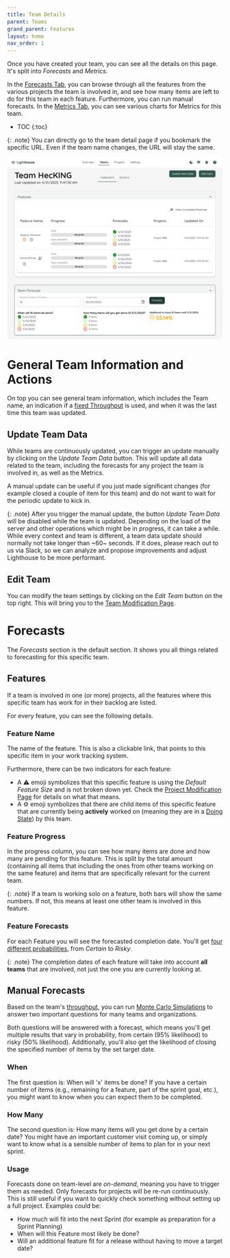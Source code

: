 ```yaml
---
title: Team Details
parent: Teams
grand_parent: Features
layout: home
nav_order: 1
---
```


Once you have created your team, you can see all the details on this page. It's split into *Forecasts* and *Metrics*.

In the [Forecasts Tab](#forecasts), you can browse through all the features from the various projects the team is involved in, and see how many items are left to do for this team in each feature. Furthermore, you can run manual forecasts.
In the [Metrics Tab](../metrics/metrics.html), you can see various charts for Metrics for this team.

- TOC
{:toc}

{: .note}
You can directly go to the team detail page if you bookmark the specific URL. Even if the team name changes, the URL will stay the same.

![Team Details](../../assets/features/teamdetail.png)

# General Team Information and Actions
On top you can see general team information, which includes the Team name, an indication if a [fixed Throughput](./edit.html#throughput-start-and-end-date) is used, and when it was the last time this team was updated.

## Update Team Data
While teams are continuously updated, you can trigger an update manually by clicking on the *Update Team Data* button. This will update all data related to the team, including the forecasts for any project the team is involved in, as well as the Metrics.

A manual update can be useful if you just made significant changes (for example closed a couple of item for this team) and do not want to wait for the periodic update to kick in.

{: .note}
After you trigger the manual update, the button *Update Team Data* will be disabled while the team is updated. Depending on the load of the server and other operations which might be in progress, it can take a while. While every context and team is different, a team data update should normally not take longer than ~60~ seconds. If it does, please reach out to us via Slack, so we can analyze and propose improvements and adjust Lighthouse to be more performant.

## Edit Team
You can modify the team settings by clicking on the *Edit Team* button on the top right. This will bring you to the [Team Modification Page](./edit.html).

# Forecasts
The *Forecasts* section is the default section. It shows you all things related to forecasting for this specific team.

## Features
If a team is involved in one (or more) projects, all the features where this specific team has work for in their backlog are listed.

For every feature, you can see the following details.

### Feature Name
The name of the feature. This is also a clickable link, that points to this specific item in your work tracking system.

Furthermore, there can be two indicators for each feature:
- A ⚠️ emoji symbolizes that this specific feature is using the *Default Feature Size* and is not broken down yet. Check the [Project Modification Page](../projects/edit.html#default-feature-size) for details on what that means.
- A ⚙️ emoji symbolizes that there are child items of this specific feature that are currently being **actively** worked on (meaning they are in a [Doing State](./edit.html#states)) by this team.

### Feature Progress
In the progress column, you can see how many items are done and how many are pending for this feature. This is split by the total amount (containing all  items that including the ones from other teams working on the same feature) and items that are specifically relevant for the current team.

{: .note}
If a team is working solo on a feature, both bars will show the same numbers. If not, this means at least one other team is involved in this feature.

### Feature Forecasts
For each Feature you will see the forecasted completion date. You'll get [four different probabilities](../overview/overview.html#projected-completion), from *Certain* to *Risky*.

{: .note}
The completion dates of each feature will take into account **all teams** that are involved, not just the one you are currently looking at.

## Manual Forecasts
Based on the team's [throughput](#metrics), you can run [Monte Carlo Simulations](../../concepts/montecarlosimulations.html) to answer two important questions for many teams and organizations.

Both questions will be answered with a forecast, which means you'll get multiple results that vary in probability, from certain (95% likelihood) to risky (50% likelihood).
Additionally, you'll also get the likelihood of closing the specified number of items by the set target date.

### When
The first question is: When will 'x' items be done? If you have a certain number of items (e.g., remaining for a feature, part of the sprint goal, etc.), you might want to know when you can expect them to be completed.

### How Many
The second question is: How many items will you get done by a certain date? You might have an important customer visit coming up, or simply want to know what is a sensible number of items to plan for in your next sprint.

### Usage
Forecasts done on team-level are *on-demand*, meaning you have to trigger them as needed. Only forecasts for projects will be re-run continuously. This is still useful if you want to quickly check something without setting up a full project. Examples could be:
- How much will fit into the next Sprint (for example as preparation for a Sprint Planning)
- When will this Feature most likely be done?
- Will an additional feature fit for a release without having to move a target date?